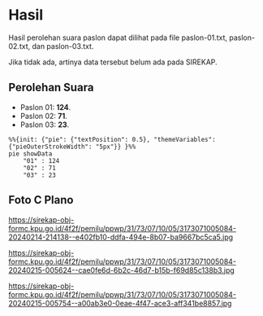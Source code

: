 # Hasil

Hasil perolehan suara paslon dapat dilihat pada file paslon-01.txt, paslon-02.txt, dan paslon-03.txt.

Jika tidak ada, artinya data tersebut belum ada pada SIREKAP.

## Perolehan Suara

 * Paslon 01: **124**.
 * Paslon 02: **71**.
 * Paslon 03: **23**.

```mermaid
%%{init: {"pie": {"textPosition": 0.5}, "themeVariables": {"pieOuterStrokeWidth": "5px"}} }%%
pie showData
    "01" : 124
    "02" : 71
    "03" : 23
```
## Foto C Plano

https://sirekap-obj-formc.kpu.go.id/4f2f/pemilu/ppwp/31/73/07/10/05/3173071005084-20240214-214138--e402fb10-ddfa-494e-8b07-ba9667bc5ca5.jpg

https://sirekap-obj-formc.kpu.go.id/4f2f/pemilu/ppwp/31/73/07/10/05/3173071005084-20240215-005624--cae0fe6d-6b2c-46d7-b15b-f69d85c138b3.jpg

https://sirekap-obj-formc.kpu.go.id/4f2f/pemilu/ppwp/31/73/07/10/05/3173071005084-20240215-005754--a00ab3e0-0eae-4f47-ace3-aff341be8857.jpg
